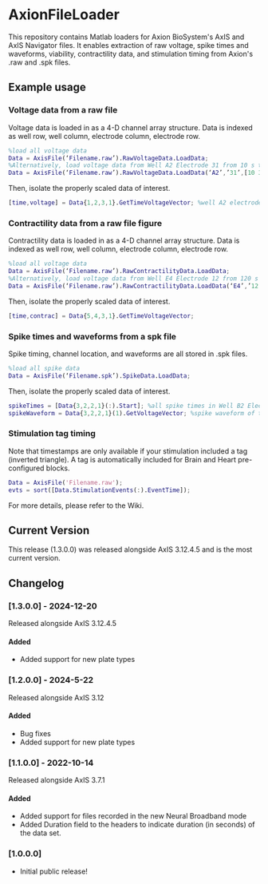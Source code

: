 # AxionFileLoader

This repository contains Matlab loaders for Axion BioSystem's AxIS and AxIS Navigator files. It enables extraction of raw voltage, spike times and waveforms, viability, contractility data, and stimulation timing from Axion's .raw and .spk files. 

## Example usage

### Voltage data from a raw file 
Voltage data is loaded in as a 4-D channel array structure. Data is indexed as well row, well column, electrode column, electrode row.

```matlab
%load all voltage data
Data = AxisFile(‘Filename.raw’).RawVoltageData.LoadData; 
%Alternatively, load voltage data from Well A2 Electrode 31 from 10 s to 30 s
Data = AxisFile(‘Filename.raw’).RawVoltageData.LoadData(‘A2’,’31’,[10 30]); 
```

Then, isolate the properly scaled data of interest. 
```matlab
[time,voltage] = Data{1,2,3,1}.GetTimeVoltageVector; %well A2 electrode 31
```

### Contractility data from a raw file figure
Contractility data is loaded in as a 4-D channel array structure. Data is indexed as well row, well column, electrode column, electrode row.

```matlab
%load all voltage data
Data = AxisFile(‘Filename.raw’).RawContractilityData.LoadData; 
%Alternatively, load voltage data from Well E4 Electrode 12 from 120 s to 180 s
Data = AxisFile(‘Filename.raw’).RawContractilityData.LoadData(‘E4’,’12’,[120 180]); 
```

Then, isolate the properly scaled data of interest. 
```matlab
[time,contrac] = Data{5,4,3,1}.GetTimeVoltageVector; 
```

### Spike times and waveforms from a spk file 
Spike timing, channel location, and waveforms are all stored in .spk files. 
```matlab
%load all spike data
Data = AxisFile(‘Filename.spk’).SpikeData.LoadData; 
```

Then, isolate the properly scaled data of interest. 
```matlab
spikeTimes = [Data{3,2,2,1}(:).Start]; %all spike times in Well B2 Electrode 21
spikeWaveform = Data{3,2,2,1}(1).GetVoltageVector; %spike waveform of the 1st spike on Well B2 Electrode 21
```

### Stimulation tag timing 
Note that timestamps are only available if your stimulation included a tag (inverted triangle). A tag is automatically included for Brain and Heart pre-configured blocks. 
```matlab 
Data = AxisFile('Filename.raw'); 
evts = sort([Data.StimulationEvents(:).EventTime]); 
```

For more details, please refer to the Wiki. 

## Current Version

This release (1.3.0.0) was released alongside AxIS 3.12.4.5 and is the
most current version.

## Changelog

### [1.3.0.0] - 2024-12-20

Released alongside AxIS 3.12.4.5

#### Added

- Added support for new plate types

### [1.2.0.0] - 2024-5-22

Released alongside AxIS 3.12

#### Added

- Bug fixes
- Added support for new plate types

### [1.1.0.0] - 2022-10-14

Released alongside AxIS 3.7.1

#### Added

- Added support for files recorded in the new Neural Broadband mode
- Added Duration field to the headers to indicate duration (in seconds)
 of the data set.

### [1.0.0.0]

- Initial public release!
